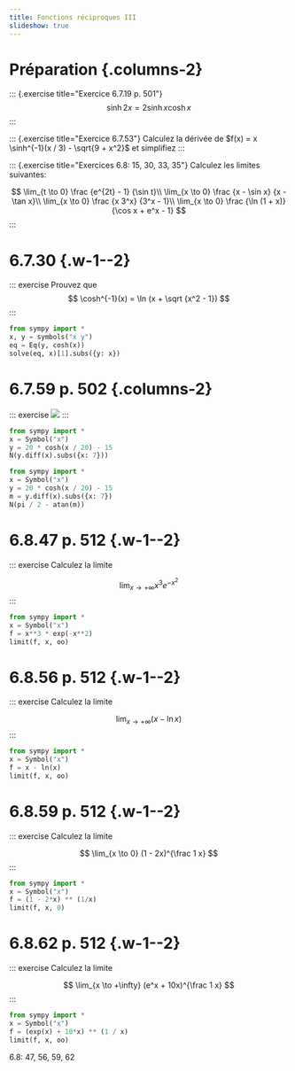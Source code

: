 ```yaml
---
title: Fonctions réciproques III
slideshow: true
---
```


# Préparation {.columns-2}

::: {.exercise title="Exercice 6.7.19 p. 501"}
$$
\sinh 2x = 2 \sinh x \cosh x
$$
:::

::: {.exercise title="Exercice 6.7.53"}
Calculez la dérivée de $f(x) = x \sinh^{-1}(x / 3) - \sqrt{9 + x^2}$ et simplifiez
:::

::: {.exercise title="Exercices 6.8: 15, 30, 33, 35"}
Calculez les limites suivantes:

$$
\lim_{t \to 0} \frac {e^{2t} - 1} {\sin t}\\
\lim_{x \to 0} \frac {x - \sin x} {x - \tan x}\\
\lim_{x \to 0} \frac {x 3^x} {3^x - 1}\\
\lim_{x \to 0} \frac {\ln (1 + x)} {\cos x + e^x - 1}
$$
:::

# 6.7.30 {.w-1--2}

::: exercise
Prouvez que
$$
\cosh^{-1}(x) = \ln (x + \sqrt {x^2 - 1})
$$
:::

~~~ python {.run}
from sympy import *
x, y = symbols("x y")
eq = Eq(y, cosh(x))
solve(eq, x)[1].subs({y: x})
~~~

# 6.7.59 p. 502 {.columns-2}

::: exercise
![](/images/exercises/6.7.59.png)
:::

~~~ python {.run}
from sympy import *
x = Symbol("x")
y = 20 * cosh(x / 20) - 15
N(y.diff(x).subs({x: 7}))
~~~

~~~ python {.run}
from sympy import *
x = Symbol("x")
y = 20 * cosh(x / 20) - 15
m = y.diff(x).subs({x: 7})
N(pi / 2 - atan(m))
~~~

# 6.8.47 p. 512 {.w-1--2}

::: exercise
Calculez la limite

$$
\lim_{x \to +\infty} x^3 e^{-x^2}
$$
:::

~~~ python {.run}
from sympy import *
x = Symbol("x")
f = x**3 * exp(-x**2)
limit(f, x, oo)
~~~

# 6.8.56 p. 512 {.w-1--2}

::: exercise
Calculez la limite

$$
\lim_{x \to +\infty} (x - \ln x)
$$
:::

~~~ python {.run}
from sympy import *
x = Symbol("x")
f = x - ln(x)
limit(f, x, oo)
~~~

# 6.8.59 p. 512 {.w-1--2}

::: exercise
Calculez la limite

$$
\lim_{x \to 0} (1 - 2x)^{\frac 1 x}
$$
:::

~~~ python {.run}
from sympy import *
x = Symbol("x")
f = (1 - 2*x) ** (1/x)
limit(f, x, 0)
~~~

# 6.8.62 p. 512 {.w-1--2}

::: exercise
Calculez la limite

$$
\lim_{x \to +\infty} (e^x + 10x)^{\frac 1 x}
$$
:::

~~~ python {.run}
from sympy import *
x = Symbol("x")
f = (exp(x) + 10*x) ** (1 / x)
limit(f, x, oo)
~~~

6.8: 47, 56, 59, 62